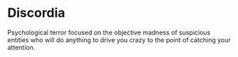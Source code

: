 # Discordia
Psychological terror focused on the objective madness of suspicious entities who will do anything to drive you crazy to the point of catching your attention.
